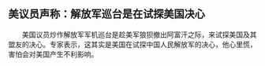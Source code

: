 ## 美议员声称：解放军巡台是在试探美国决心
　　美国议员炒作解放军军机巡台是趁美军狼狈撤出阿富汗之际，来试探美国及其盟友的决心。专家表示，这其实是美国在试探中国人民解放军的决心，他心里慌，害怕会对美国产生不利影响。 

